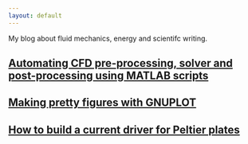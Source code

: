 ```yaml
---
layout: default
---
```


My blog about fluid mechanics, energy  and scientifc writing.

<h2>
    <a class="post-link" href="/posts/2020-04-20-cfdpostp.html" title="CFD Postprocessing">Automating CFD pre-processing, solver and post-processing using MATLAB scripts</a>
</h2>

<h2>
    <a class="post-link" href="/posts/2020-05-20-gnuplot.html" title="GNUPLOT">Making pretty figures with GNUPLOT 
	</a>
</h2>

<h2>
    <a class="post-link" href="/posts/2020-10-06-currentdriver.html" title="Current driver">How to build a current driver for Peltier plates 
	</a>
</h2>

